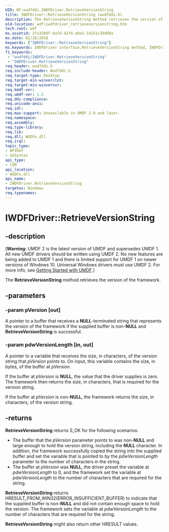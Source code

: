 ```yaml
---
UID: NF:wudfddi.IWDFDriver.RetrieveVersionString
title: IWDFDriver::RetrieveVersionString (wudfddi.h)
description: The RetrieveVersionString method retrieves the version of the framework.
old-location: wdf\iwdfdriver_retrieveversionstring.htm
tech.root: wdf
ms.assetid: 2fa320df-bafd-42f4-a0a1-14151c39d68a
ms.date: 02/26/2018
keywords: ["IWDFDriver::RetrieveVersionString"]
ms.keywords: IWDFDriver interface,RetrieveVersionString method, IWDFDriver.RetrieveVersionString, IWDFDriver::RetrieveVersionString, RetrieveVersionString, RetrieveVersionString method, RetrieveVersionString method,IWDFDriver interface, UMDFDriverObjectRef_fea0fb04-a861-44b6-8552-150454f9933d.xml, umdf.iwdfdriver_retrieveversionstring, wdf.iwdfdriver_retrieveversionstring, wudfddi/IWDFDriver::RetrieveVersionString
f1_keywords:
 - "wudfddi/IWDFDriver.RetrieveVersionString"
 - "IWDFDriver.RetrieveVersionString"
req.header: wudfddi.h
req.include-header: Wudfddi.h
req.target-type: Desktop
req.target-min-winverclnt: 
req.target-min-winversvr: 
req.kmdf-ver: 
req.umdf-ver: 1.5
req.ddi-compliance: 
req.unicode-ansi: 
req.idl: 
req.max-support: Unavailable in UMDF 2.0 and later.
req.namespace: 
req.assembly: 
req.type-library: 
req.lib: 
req.dll: WUDFx.dll
req.irql: 
topic_type:
- APIRef
- kbSyntax
api_type:
- COM
api_location:
- WUDFx.dll
api_name:
- IWDFDriver.RetrieveVersionString
targetos: Windows
req.typenames: 
---
```


# IWDFDriver::RetrieveVersionString


## -description


<p class="CCE_Message">[<b>Warning:</b> UMDF 2 is the latest version of UMDF and supersedes UMDF 1.  All new UMDF drivers should be written using UMDF 2.  No new features are being added to UMDF 1 and there is limited support for UMDF 1 on newer versions of Windows 10.  Universal Windows drivers must use UMDF 2.  For more info, see <a href="https://docs.microsoft.com/windows-hardware/drivers/wdf/getting-started-with-umdf-version-2">Getting Started with UMDF</a>.]

The <b>RetrieveVersionString</b> method retrieves the version of the framework.


## -parameters




### -param pVersion [out]

A pointer to a buffer that receives a <b>NULL</b>-terminated string that represents the version of the framework if the supplied buffer is non-<b>NULL</b> and <b>RetrieveVersionString</b> is successful. 


### -param pdwVersionLength [in, out]

A pointer to a variable that receives the size, in characters, of the version string that <i>pVersion</i> points to. On input, this variable contains the size, in bytes, of the buffer at <i>pVersion</i>.

If the buffer at <i>pVersion</i> is <b>NULL</b>, the value that the driver supplies is zero. The framework then returns the size, in characters, that is required for the version string.

If the buffer at <i>pVersion</i> is non-<b>NULL</b>, the framework returns the size, in characters, of the version string.


## -returns



<b>RetrieveVersionString</b> returns S_OK for the following scenarios:


<ul>
<li>
The buffer that the <i>pVersion</i> parameter points to was non-<b>NULL</b> and large enough to hold the version string, including the <b>NULL</b> character. In addition, the framework successfully copied the string into the supplied buffer and set the variable that is pointed to by the <i>pdwVersionLength</i> parameter to the number of characters in the string.

</li>
<li>
The buffer at <i>pVersion</i> was <b>NULL</b>, the driver preset the variable at <i>pdwVersionLength</i> to 0, and the framework set the variable at <i>pdwVersionLength</i> to the number of characters that are required for the string. 


</li>
</ul><b>RetrieveVersionString</b> returns HRESULT_FROM_WIN32(ERROR_INSUFFICIENT_BUFFER) to indicate that the supplied buffer is non-<b>NULL</b> and did not contain enough space to hold the version. The framework sets the variable at <i>pdwVersionLength</i> to the number of characters that are required for the string.



<b>RetrieveVersionString</b> might also return other HRESULT values.






